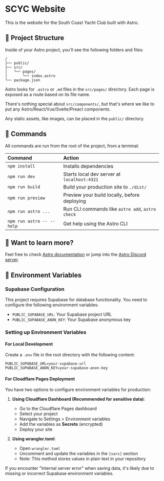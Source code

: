 # SCYC Website

This is the website for the South Coast Yacht Club built with Astro.

## 🚀 Project Structure

Inside of your Astro project, you'll see the following folders and files:

```text
/
├── public/
├── src/
│   └── pages/
│       └── index.astro
└── package.json
```

Astro looks for `.astro` or `.md` files in the `src/pages/` directory. Each page is exposed as a route based on its file name.

There's nothing special about `src/components/`, but that's where we like to put any Astro/React/Vue/Svelte/Preact components.

Any static assets, like images, can be placed in the `public/` directory.

## 🧞 Commands

All commands are run from the root of the project, from a terminal:

| Command                   | Action                                           |
| :------------------------ | :----------------------------------------------- |
| `npm install`             | Installs dependencies                            |
| `npm run dev`             | Starts local dev server at `localhost:4321`      |
| `npm run build`           | Build your production site to `./dist/`          |
| `npm run preview`         | Preview your build locally, before deploying     |
| `npm run astro ...`       | Run CLI commands like `astro add`, `astro check` |
| `npm run astro -- --help` | Get help using the Astro CLI                     |

## 👀 Want to learn more?

Feel free to check [Astro documentation](https://docs.astro.build) or jump into the [Astro Discord server](https://astro.build/chat).

## 🔑 Environment Variables

### Supabase Configuration

This project requires Supabase for database functionality. You need to configure the following environment variables:

- `PUBLIC_SUPABASE_URL`: Your Supabase project URL
- `PUBLIC_SUPABASE_ANON_KEY`: Your Supabase anonymous key

### Setting up Environment Variables

#### For Local Development

Create a `.env` file in the root directory with the following content:

```
PUBLIC_SUPABASE_URL=your-supabase-url
PUBLIC_SUPABASE_ANON_KEY=your-supabase-anon-key
```

#### For Cloudflare Pages Deployment

You have two options to configure environment variables for production:

1. **Using Cloudflare Dashboard (Recommended for sensitive data)**:
   - Go to the Cloudflare Pages dashboard
   - Select your project
   - Navigate to Settings > Environment variables
   - Add the variables as **Secrets** (encrypted)
   - Deploy your site

2. **Using wrangler.toml**:
   - Open `wrangler.toml`
   - Uncomment and update the variables in the `[vars]` section
   - Note: This method stores values in plain text in your repository

If you encounter "Internal server error" when saving data, it's likely due to missing or incorrect Supabase environment variables.
